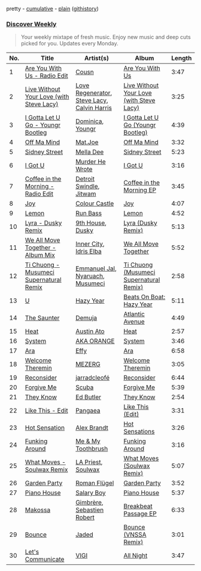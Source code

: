 pretty - [cumulative](https://github.com/vitokorn/spotify-playlist-archive/blob/master/playlists/cumulative/Discover%20Weekly.md) - [plain](https://github.com/vitokorn/spotify-playlist-archive/blob/master/playlists/plain/37i9dQZEVXcERLiUqU2pJX) ([githistory](https://github.githistory.xyz/vitokorn/spotify-playlist-archive/blob/master/playlists/plain/37i9dQZEVXcERLiUqU2pJX))

### [Discover Weekly](https://open.spotify.com/playlist/37i9dQZEVXcERLiUqU2pJX)

> Your weekly mixtape of fresh music. Enjoy new music and deep cuts picked for you. Updates every Monday.

| No. | Title | Artist(s) | Album | Length |
|---|---|---|---|---|
| 1 | [Are You With Us - Radio Edit](https://open.spotify.com/track/1qZg1n4OVNgvAyIc5OtNPw) | [Cousn](https://open.spotify.com/artist/5Q13wCN8sU8MaboNCmBrbl) | [Are You With Us](https://open.spotify.com/album/3a7YcL6YvBghfIa5iHURt0) | 3:47 |
| 2 | [Live Without Your Love (with Steve Lacy)](https://open.spotify.com/track/3XnvNOjFKyFyNvxlXy1DXm) | [Love Regenerator](https://open.spotify.com/artist/05KDKIpxshxrB9BMewaCBW), [Steve Lacy](https://open.spotify.com/artist/57vWImR43h4CaDao012Ofp), [Calvin Harris](https://open.spotify.com/artist/7CajNmpbOovFoOoasH2HaY) | [Live Without Your Love (with Steve Lacy)](https://open.spotify.com/album/2st44QXoemztnPKY99Yalg) | 3:25 |
| 3 | [I Gotta Let U Go - Youngr Bootleg](https://open.spotify.com/track/380ocWTvzZCGFcG9H70xC5) | [Dominica](https://open.spotify.com/artist/6bETcPKjsI4UE4ZMHtcZCh), [Youngr](https://open.spotify.com/artist/5TrkbV9x6OdTBlzWPJeBz5) | [I Gotta Let U Go (Youngr Bootleg)](https://open.spotify.com/album/2JyeAYzJgm9RaZBnJvFbDU) | 4:39 |
| 4 | [Off Ma Mind](https://open.spotify.com/track/6coarTJRksNW0YgGH0No4l) | [Mat.Joe](https://open.spotify.com/artist/38jpuy3yt3QIxQ8Fn1HTeJ) | [Off Ma Mind](https://open.spotify.com/album/1hlgsp9Se9xJnnTTzZKvQ5) | 3:32 |
| 5 | [Sidney Street](https://open.spotify.com/track/2CrBWVkSz85IWJw2pGJAVV) | [Mella Dee](https://open.spotify.com/artist/2iT8KIetokMHRjhj8dJuNn) | [Sidney Street](https://open.spotify.com/album/5LUDJIZooVqU3XP4Q8WCvd) | 5:23 |
| 6 | [I Got U](https://open.spotify.com/track/3tWMfCp9ijx3V57rRsGMSo) | [Murder He Wrote](https://open.spotify.com/artist/4n11sJzNp7JjBQw9sDze9Z) | [I Got U](https://open.spotify.com/album/75V89t3qvRdF4P8qSVUp4t) | 3:16 |
| 7 | [Coffee in the Morning - Radio Edit](https://open.spotify.com/track/7Jg80rSKiEVhmGE8sVEYf2) | [Detroit Swindle](https://open.spotify.com/artist/6hJtgCB3L5cnJSND7sp6GU), [Jitwam](https://open.spotify.com/artist/3yg8VEfEzpr8T9NkiEsycS) | [Coffee in the Morning EP](https://open.spotify.com/album/5THT3dLSH2Wb5o4bpJ1ZtS) | 3:45 |
| 8 | [Joy](https://open.spotify.com/track/776Kqi9RqGbXHWCHzU2ZSi) | [Colour Castle](https://open.spotify.com/artist/5PyXw8u0sJbvxMriq8qKBS) | [Joy](https://open.spotify.com/album/2fF2IYnssbpRwuL5lgMaPT) | 4:07 |
| 9 | [Lemon](https://open.spotify.com/track/32cBKxhaW7MJFwjkt6xGUI) | [Run Bass](https://open.spotify.com/artist/7uNZlciXPyhbcvDJOyRyOL) | [Lemon](https://open.spotify.com/album/45IyTf4RUkJqaPe6ar0Pmg) | 4:52 |
| 10 | [Lyra - Dusky Remix](https://open.spotify.com/track/3vZf4XO3DAXef9aOyx0SVW) | [9th House](https://open.spotify.com/artist/5QpDjrjx18j888lnGtJpeV), [Dusky](https://open.spotify.com/artist/5gqoUf9vKKv96b1c0GBKwu) | [Lyra (Dusky Remix)](https://open.spotify.com/album/1NarEuoYt3DZ7CGFOPFFmb) | 5:13 |
| 11 | [We All Move Together - Album Mix](https://open.spotify.com/track/5bdh7s1mGPfiBh2Thxlxsu) | [Inner City](https://open.spotify.com/artist/0vUJ3QLN3MlRfjOc2LjGWp), [Idris Elba](https://open.spotify.com/artist/0Dc2rdPzleezxhvQhQbXuS) | [We All Move Together](https://open.spotify.com/album/6H0EcJF033CuU5TsJqzoid) | 5:52 |
| 12 | [Ti Chuong - Musumeci Supernatural Remix](https://open.spotify.com/track/49BYdz4v9EeLBszHgpKfye) | [Emmanuel Jal](https://open.spotify.com/artist/2yWskGGwMOlBGeIAVgfsgm), [Nyaruach](https://open.spotify.com/artist/6kpYdtbD0QinjBcwkxLPm3), [Musumeci](https://open.spotify.com/artist/5AezOTggHnFTiQ5AiowFBf) | [Ti Chuong (Musumeci Supernatural Remix)](https://open.spotify.com/album/0VQ9zuyJtI1OzL67I39jSr) | 2:58 |
| 13 | [U](https://open.spotify.com/track/0NwQdtZOS99sFKhwA0uBfY) | [Hazy Year](https://open.spotify.com/artist/1FtS4zSQaKNwJDXcXWX9CD) | [Beats On Boat: Hazy Year](https://open.spotify.com/album/4VjNePQ8xCBre4qFegkm7U) | 5:11 |
| 14 | [The Saunter](https://open.spotify.com/track/0J1n3vct7bgJHcVkJfCP6f) | [Demuja](https://open.spotify.com/artist/1LfqhJiCiHfVzrBOVaBXc1) | [Atlantic Avenue](https://open.spotify.com/album/5a15FAJ62pnW4cJR8ihYIV) | 4:49 |
| 15 | [Heat](https://open.spotify.com/track/0qVoUJQmwkW3aj6YIRcpW6) | [Austin Ato](https://open.spotify.com/artist/6sCrZwNbMhp1iahiiFQY66) | [Heat](https://open.spotify.com/album/1oc5hwBgLH4nGDkCcJshCe) | 2:57 |
| 16 | [System](https://open.spotify.com/track/0iHPXA909hMEDzv5haesuj) | [AKA ORANGE](https://open.spotify.com/artist/0Hz1vYMsVy0WzWhng1HxlT) | [System](https://open.spotify.com/album/6hPqY0dIYg5xkueZ4QoOFP) | 3:46 |
| 17 | [Ara](https://open.spotify.com/track/1vBq4R33h3SQCfASjQjkKs) | [Effy](https://open.spotify.com/artist/19SX00qkAvpVQroAka9GI0) | [Ara](https://open.spotify.com/album/57JfNnhjbkDe8yzKnFDtRp) | 6:58 |
| 18 | [Welcome Theremin](https://open.spotify.com/track/6NPZ7FSRZRwkDlt1T9zxX9) | [MEZERG](https://open.spotify.com/artist/7G9gz8bsP8VM5CMFTSBvNe) | [Welcome Theremin](https://open.spotify.com/album/1X8dnfYKL3Atwe0ZwUCOve) | 3:05 |
| 19 | [Reconsider](https://open.spotify.com/track/4K43oSz42oPJPiLfhBdkx5) | [jarradcleofé](https://open.spotify.com/artist/3KSx8jFUIL2SzMp4uLeSJQ) | [Reconsider](https://open.spotify.com/album/6j7oZwKmmgdtlenntB4itx) | 6:44 |
| 20 | [Forgive Me](https://open.spotify.com/track/1Mua8IC1yJW6buvktiTQHH) | [Scuba](https://open.spotify.com/artist/48hZklIMPklae2Mssfp8Cx) | [Forgive Me](https://open.spotify.com/album/1pZQjsbqDLVwlXOp8SU7RQ) | 5:39 |
| 21 | [They Know](https://open.spotify.com/track/4VUldt6ayRSgdaSNlXXPb8) | [Ed Butler](https://open.spotify.com/artist/70JJ8Nxq3R1xFILXGzhO1A) | [They Know](https://open.spotify.com/album/6CguO0bYS88izgOOf6kzjp) | 2:54 |
| 22 | [Like This - Edit](https://open.spotify.com/track/34HfsE9oTquhbl3Ir0dGzV) | [Pangaea](https://open.spotify.com/artist/08Z0yhWGksNk3wceqlCeGE) | [Like This (Edit)](https://open.spotify.com/album/7JMfhU3xS8FRMHFaguiTya) | 3:31 |
| 23 | [Hot Sensation](https://open.spotify.com/track/0my8lehBxIwZJP1lw8PMOB) | [Alex Brandt](https://open.spotify.com/artist/07EOa5tn34Eh7VuTfnYMjk) | [Hot Sensations](https://open.spotify.com/album/4Kvj7xagUw74KonuqmCxNh) | 3:26 |
| 24 | [Funking Around](https://open.spotify.com/track/2glRwrbsXM6p1AW1UESGtS) | [Me & My Toothbrush](https://open.spotify.com/artist/5X83BYTRaFGSoKLknnIpWz) | [Funking Around](https://open.spotify.com/album/3S9gZfxDUgiJiCzOwArTkU) | 3:16 |
| 25 | [What Moves - Soulwax Remix](https://open.spotify.com/track/4Aj9KujF2jU4N5fq1nQjll) | [LA Priest](https://open.spotify.com/artist/2JYMUWD8r1jFFjD1V3WcCX), [Soulwax](https://open.spotify.com/artist/43mWhBXSflupNLuNjM5vff) | [What Moves (Soulwax Remix)](https://open.spotify.com/album/1hhVsQ0Rm2Yl1evvTOl1jD) | 5:07 |
| 26 | [Garden Party](https://open.spotify.com/track/02lWvvpZeShhBCwP3ScOlu) | [Roman Flügel](https://open.spotify.com/artist/2GvwZbDjH1DbQpodGKENDw) | [Garden Party](https://open.spotify.com/album/2hxBhd405LrdVwrUsRz3x8) | 3:52 |
| 27 | [Piano House](https://open.spotify.com/track/2gA7k44EociDoPIuu96bS9) | [Salary Boy](https://open.spotify.com/artist/597dcoBBKCzpVkbD3CLuG7) | [Piano House](https://open.spotify.com/album/2fFJ05NEdDY261h5pHky1K) | 5:37 |
| 28 | [Makossa](https://open.spotify.com/track/0shc3mgi7ThKSeaoaF0Ait) | [Gimbrère](https://open.spotify.com/artist/4HqkjcEv5aTHSFZRlHSEHs), [Sebastien Robert](https://open.spotify.com/artist/6F7BXQma0nzJ2nmdHkLqwy) | [Breakbeat Passage EP](https://open.spotify.com/album/6qlTkQkt1hOiQyUxuMBDXu) | 6:33 |
| 29 | [Bounce](https://open.spotify.com/track/5GuPltT1uMzPD971s8thk4) | [Jaded](https://open.spotify.com/artist/6tCJN1fQNdFCEaOa8Da9Wf) | [Bounce (VNSSA Remix)](https://open.spotify.com/album/3odwVne0fk5me2LlQi73x1) | 3:01 |
| 30 | [Let's Communicate](https://open.spotify.com/track/2KiwqyHlm5aBJxPASkY7W6) | [VIGI](https://open.spotify.com/artist/7hLLMguIT8ttH9UAl4A46o) | [All Night](https://open.spotify.com/album/4xq2n6vFDZEcif2O01YQm7) | 3:47 |
